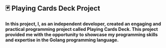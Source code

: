 <h2>🃏 Playing Cards Deck Project</h2>
<h4>In this project, I, as an independent developer, created an engaging and practical programming project called Playing Cards Deck. This project provided me with the opportunity to showcase my programming skills and expertise in the Golang programming language.</h4>
